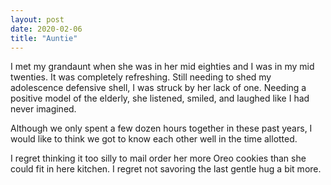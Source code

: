 ```yaml
---
layout: post
date: 2020-02-06
title: "Auntie"
---
```


I met my grandaunt when she was in her mid eighties and I was in my mid twenties. It was completely refreshing. Still needing to shed my adolescence defensive shell, I was struck by her lack of one. Needing a positive model of the elderly, she listened, smiled, and laughed like I had never imagined.

Although we only spent a few dozen hours together in these past years, I would like to think we got to know each other well in the time allotted.

I regret thinking it too silly to mail order her more Oreo cookies than she could fit in here kitchen. I regret not savoring the last gentle hug a bit more.
